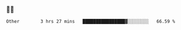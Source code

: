### 👨‍💻

<!--START_SECTION:waka-->

```text
Other        3 hrs 27 mins   ████████████████▓░░░░░░░░   66.59 %
```

<!--END_SECTION:waka-->
